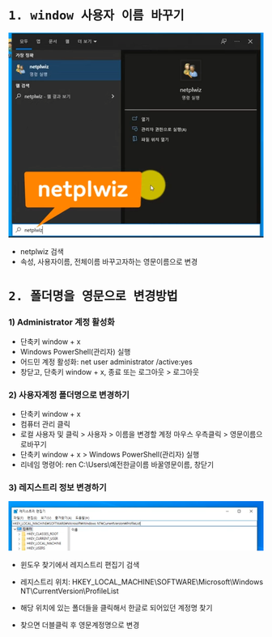 # `1. window 사용자 이름 바꾸기`

![img1](../../img/window/img1.PNG)

- netplwiz 검색
- 속성, 사용자이름, 전체이름 바꾸고자하는 영문이름으로 변경

# `2. 폴더명을 영문으로 변경방법`

### 1) Administrator 계정 활성화

- 단축키 window + x
- Windows PowerShell(관리자) 실행
- 어드민 계정 활성화: net user administrator /active:yes
- 창닫고, 단축키 window + x, 종료 또는 로그아웃 > 로그아웃

### 2) 사용자계정 폴더명으로 변경하기

- 단축키 window + x
- 컴퓨터 관리 클릭
- 로컬 사용자 및 클릭 > 사용자 > 이름을 변경할 계정 마우스 우측클릭 > 영문이름으로바꾸기
- 단축키 window + x > Windows PowerShell(관리자) 실행
- 리네임 명령어: ren C:\Users\예전한글이름 바꿀영문이름, 창닫기

### 3) 레지스트리 정보 변경하기

![img2](../../img/window/img2.PNG)

- 윈도우 찾기에서 레지스트리 편집기 검색

- 레지스트리 위치: HKEY_LOCAL_MACHINE\SOFTWARE\Microsoft\Windows NT\CurrentVersion\ProfileList
- 해당 위치에 있는 폴더들을 클릭해서 한글로 되어있던 계정명 찾기
- 찾으면 더블클릭 후 영문계정명으로 변경
